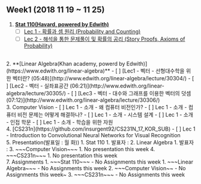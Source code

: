 ## Week1 (2018 11 19 ~ 11 25)

1. **[Stat 110(Havard, powered by Edwith)](https://www.edwith.org/harvardprobability)**
   - [ ] [Lec 1 - 확률과 셈 원리 (Probability and Counting)](http://www.edwith.org/harvardprobability/lecture/29349/)
   - [ ] [Lec 2 - 해석을 통한 문제풀이 및 확률의 공리 (Story Proofs, Axioms of Probability)](http://www.edwith.org/harvardprobability/lecture/30894/)  
 <br> 
2. **[Linear Algebra(Khan academy, powerd by Edwith)](https://www.edwith.org/linear-algebra)**
    - [ ] [Lec1 - 벡터 - 선형대수학을 위한 벡터란? (05:48)](http://www.edwith.org/linear-algebra/lecture/30304/)
    - [ ] [Lec2 - 벡터 - 실좌표공간 (06:21)](http://www.edwith.org/linear-algebra/lecture/30305/)
    - [ ] [Lec3 - 벡터 - 대수와 그래프를 이용한 벡터의 덧셈 (07:12)](http://www.edwith.org/linear-algebra/lecture/30306/)
<br>
3. Computer Vision
    - [ ] Lec 1 - 소개 - 왜 컴퓨터 비전인가?
    - [ ] Lec 1 - 소개 - 컴퓨터 비전 문제는 어떻게 해결하나?
    - [ ] Lec 1 - 소개 - 시스템 설계
    - [ ] Lec 1 - 소개 - 인접 학문
    - [ ] Lec 1 - 소개 - 학습을 위한 자원
<br>
4. [CS231n](https://github.com/insurgent92/CS231N_17_KOR_SUB)
    - [ ] Lec 1 - Introduction to Convolutional Neural Networks for Visual Recognition
<br>
5. Presentation(발표일 : 월 화))
    1. Stat 110
        1. 발표자 : 
    2. Linear Algebra
        1. 발표자 : 
    3. ~~~Computer Vision~~~
        1. No presentation this week
    4. ~~~CS231n~~~
        1. No presentation this week
<br> 
7. Assignments
    1. ~~~Stat 110~~~
        - No Assignments this week
    1. ~~~Linear Algebra~~~
        - No Assignments this week
    2. ~~~Computer Vision~~
        - No Assignments this week~
    3. ~~~CS231n~~~
        - No Assignments this week 